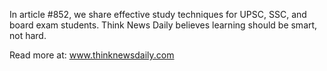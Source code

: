 In article #852, we share effective study techniques for UPSC, SSC, and board exam students. Think News Daily believes learning should be smart, not hard.

Read more at: www.thinknewsdaily.com